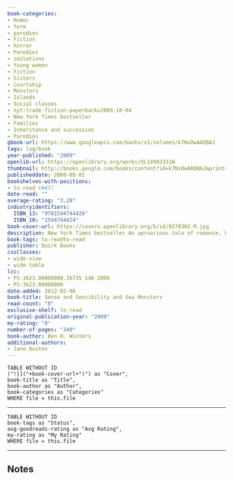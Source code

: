 ```yaml
---
book-categories:
- Humor
- form
- parodies
- Fiction
- horror
- Parodies
- imitations
- Young women
- Fiction
- Sisters
- Courtship
- Monsters
- Islands
- Social classes
- nyt:trade-fiction-paperback=2009-10-04
- New York Times bestseller
- Families
- Inheritance and succession
- Parodies
gbook-url: https://www.googleapis.com/books/v1/volumes/k7NvDwAAQBAJ
tags: log/book
year-published: "2009"
openlib-url: https://openlibrary.org/works/OL14903331W
thumbnail: http://books.google.com/books/content?id=k7NvDwAAQBAJ&printsec=frontcover&img=1&zoom=1&edge=curl&source=gbs_api
publisheddate: 2009-09-01
bookshelves-with-positions:
- to-read (#47)
date-read: ""
average-rating: "3.28"
industryidentifiers:
  ISBN_13: "9781594744426"
  ISBN_10: "1594744424"
book-cover-url: https://covers.openlibrary.org/b/id/9278302-M.jpg
description: New York Times bestseller An uproarious tale of romance, heartbreak, and tentacled mayhem inspired by the classic Jane Austen novel???from the publisher of Pride and Prejudice and Zombies Sense and Sensibility and Sea Monsters expands the original text of the beloved Jane Austen novel with all-new scenes of giant lobsters, rampaging octopi, two-headed sea serpents, and other biological monstrosities. As our story opens, the Dashwood sisters are evicted from their childhood home and sent to live on a mysterious island full of savage creatures and dark secrets. While sensible Elinor falls in love with Edward Ferrars, her romantic sister Marianne is courted by both the handsome Willoughby and the hideous man-monster Colonel Brandon. Can the Dashwood sisters triumph over meddlesome matriarchs and unscrupulous rogues to find true love? Or will they fall prey to the tentacles that are forever snapping at their heels? This masterful portrait of Regency England blends Jane Austen???s biting social commentary with ultraviolent depictions of sea monsters biting. It???s survival of the fittest???and only the swiftest swimmers will find true love!
book-tags: to-readto-read
publisher: Quirk Books
cssClasses:
- wide-view
- wide-table
lcc:
- PS-3623.00000000.I6735 S46 2009
- PS-3623.00000000
date-added: 2012-02-06
book-title: Sense and Sensibility and Sea Monsters
read-count: "0"
exclusive-shelf: to-read
original-publication-year: "2009"
my-rating: "0"
number-of-pages: "340"
book-author: Ben H. Winters
additional-authors:
- Jane Austen
---
```


```dataview
TABLE WITHOUT ID
("![]("+book-cover-url+")") as "Cover",
book-title as "Title",
book-author as "Author",
book-categories as "Categories"
WHERE file = this.file
```
---
```dataview
TABLE WITHOUT ID
book-tags as "Status",
avg-goodreads-rating as "Avg Rating",
my-rating as "My Rating"
WHERE file = this.file
```
---
## Notes


